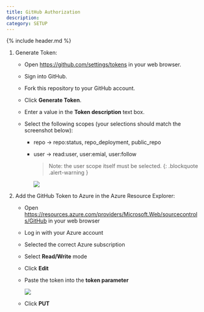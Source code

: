 ```yaml
---
title: GitHub Authorization
description:
category: SETUP
---
```


{% include header.md %}

1. Generate Token:

   - Open https://github.com/settings/tokens in your web browser.

   - Sign into GitHub.

   - Fork this repository to your GitHub account.

   - Click **Generate Token**.

   - Enter a value in the **Token description** text box.

   - Select the following scopes (your selections should match the screenshot below):

     - repo -> repo:status, repo_deployment, public_repo

     - user -> read:user, user:emial, user:follow

       > Note: the user scope itself must be selected.
       {: .blockquote .alert-warning }

       ![]({{site.baseurl}}/img/github-new-personal-access-token.png)

2. Add the GitHub Token to Azure in the Azure Resource Explorer:

   * Open https://resources.azure.com/providers/Microsoft.Web/sourcecontrols/GitHub in your web browser

   * Log in with your Azure account

   * Selected the correct Azure subscription

   * Select **Read/Write** mode

   * Click **Edit**

   * Paste the token into the **token parameter**

     ![]({{site.baseurl}}/img/update-github-token-in-azure-resource-explorer.png)

   * Click **PUT**